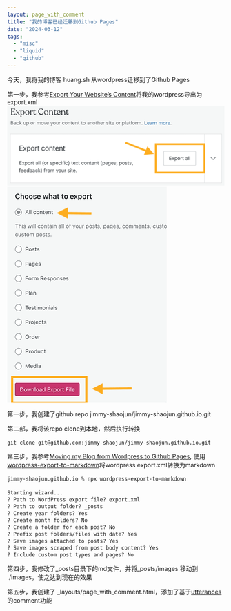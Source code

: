 ```yaml
---
layout: page_with_comment
title: "我的博客已经迁移到Github Pages"
date: "2024-03-12"
tags: 
  - "misc"
  - "liquid"
  - "github"
---
```


今天，我将我的博客 huang.sh 从wordpress迁移到了Github Pages

第一步，我参考[Export Your Website’s Content](https://wordpress.com/support/export/)将我的wordpress导出为export.xml
[![export-all-button](/images/export-all-button.png)](/images/export-all-button.png)
[![download-export-file](/images/download-export-file.png)](/images/download-export-file.png)

第一步，我创建了github repo jimmy-shaojun/jimmy-shaojun.github.io.git

第二部，我将该repo clone到本地，然后执行转换
```
git clone git@github.com:jimmy-shaojun/jimmy-shaojun.github.io.git
```

第三步，我参考[Moving my Blog from Wordpress to Github Pages](https://haralduebele.github.io/2021/02/10/Moving-my-Blog-from-Wordpress-to-Github-Pages/), 使用[wordpress-export-to-markdown](https://github.com/lonekorean/wordpress-export-to-markdown)将wordpress export.xml转换为markdown

```
jimmy-shaojun.github.io % npx wordpress-export-to-markdown

Starting wizard...
? Path to WordPress export file? export.xml
? Path to output folder? _posts
? Create year folders? Yes
? Create month folders? No
? Create a folder for each post? No
? Prefix post folders/files with date? Yes
? Save images attached to posts? Yes
? Save images scraped from post body content? Yes
? Include custom post types and pages? No
```

第四步，我修改了_posts目录下的md文件，并将_posts/images 移动到 ./images，使之达到现在的效果

第五步，我创建了 _layouts/page_with_comment.html，添加了基于[utterances](https://utteranc.es/)的comment功能